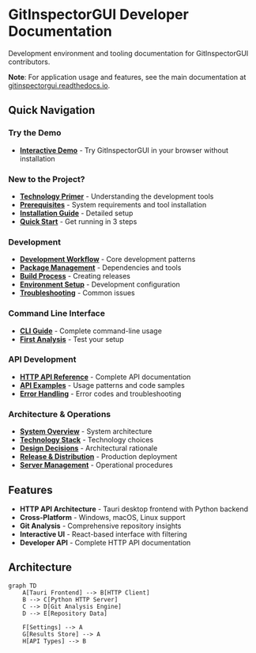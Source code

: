 # GitInspectorGUI Developer Documentation

Development environment and tooling documentation for GitInspectorGUI contributors.

**Note**: For application usage and features, see the main documentation at [gitinspectorgui.readthedocs.io](https://gitinspectorgui.readthedocs.io/en/latest/).

## Quick Navigation

### Try the Demo

-   **[Interactive Demo](https://edu-boost.gitlab.io/gitinspectorgui/demo/)** - Try GitInspectorGUI in your browser without installation

### New to the Project?

-   **[Technology Primer](technology-primer.md)** - Understanding the development tools
-   **[Prerequisites](getting-started/01-prerequisites.md)** - System requirements and tool installation
-   **[Installation Guide](getting-started/02-installation.md)** - Detailed setup
-   **[Quick Start](getting-started/03-quick-start.md)** - Get running in 3 steps

### Development

-   **[Development Workflow](development/development-workflow.md)** - Core development patterns
-   **[Package Management](development/package-management.md)** - Dependencies and tools
-   **[Build Process](development/build-process.md)** - Creating releases
-   **[Environment Setup](development/environment-setup.md)** - Development configuration
-   **[Troubleshooting](development/troubleshooting.md)** - Common issues

### Command Line Interface

-   **[CLI Guide](getting-started/cli-guide.md)** - Complete command-line usage
-   **[First Analysis](getting-started/04-first-analysis.md)** - Test your setup

### API Development

-   **[HTTP API Reference](api/reference.md)** - Complete API documentation
-   **[API Examples](api/examples.md)** - Usage patterns and code samples
-   **[Error Handling](api/error-handling.md)** - Error codes and troubleshooting

### Architecture & Operations

-   **[System Overview](architecture/overview.md)** - System architecture
-   **[Technology Stack](architecture/technology-stack.md)** - Technology choices
-   **[Design Decisions](architecture/design-decisions.md)** - Architectural rationale
-   **[Release & Distribution](operations/deployment.md)** - Production deployment
-   **[Server Management](operations/server-management.md)** - Operational procedures

## Features

-   **HTTP API Architecture** - Tauri desktop frontend with Python backend
-   **Cross-Platform** - Windows, macOS, Linux support
-   **Git Analysis** - Comprehensive repository insights
-   **Interactive UI** - React-based interface with filtering
-   **Developer API** - Complete HTTP API documentation

## Architecture

```mermaid
graph TD
    A[Tauri Frontend] --> B[HTTP Client]
    B --> C[Python HTTP Server]
    C --> D[Git Analysis Engine]
    D --> E[Repository Data]

    F[Settings] --> A
    G[Results Store] --> A
    H[API Types] --> B
```
